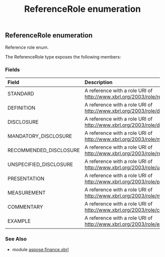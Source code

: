 ﻿---
title: ReferenceRole enumeration
second_title: Aspose.Finance for Python via .NET API References
description: 
type: docs
weight: 610
url: /python-net/aspose.finance.xbrl/referencerole/
is_root: false
---

## ReferenceRole enumeration

Reference role enum.



The ReferenceRole type exposes the following members:

### Fields
| Field | Description |
| :- | :- |
| STANDARD | A reference with a role URI of http://www.xbrl.org/2003/role/reference. |
| DEFINITION | A reference with a role URI of http://www.xbrl.org/2003/role/definitionRef. |
| DISCLOSURE | A reference with a role URI of http://www.xbrl.org/2003/role/disclosureRef. |
| MANDATORY_DISCLOSURE | A reference with a role URI of http://www.xbrl.org/2003/role/mandatoryDisclosureRef. |
| RECOMMENDED_DISCLOSURE | A reference with a role URI of http://www.xbrl.org/2003/role/recommendedDisclosureRef. |
| UNSPECIFIED_DISCLOSURE | A reference with a role URI of http://www.xbrl.org/2003/role/unspecifiedDisclosureRef. |
| PRESENTATION | A reference with a role URI of http://www.xbrl.org/2003/role/presentationRef. |
| MEASUREMENT | A reference with a role URI of http://www.xbrl.org/2003/role/measurementRef. |
| COMMENTARY | A reference with a role URI of http://www.xbrl.org/2003/role/commentaryRef. |
| EXAMPLE | A reference with a role URI of http://www.xbrl.org/2003/role/exampleRef. |


### See Also

* module [aspose.finance.xbrl](../)
